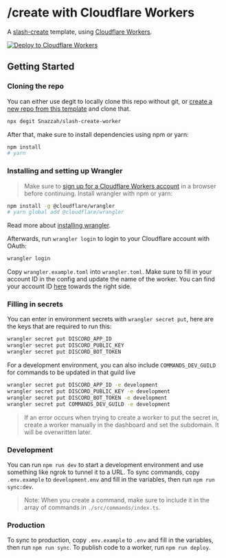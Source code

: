 # /create with Cloudflare Workers

A [slash-create](https://npm.im/slash-create) template, using [Cloudflare Workers](https://workers.cloudflare.com).

[![Deploy to Cloudflare Workers](https://deploy.workers.cloudflare.com/button)](https://deploy.workers.cloudflare.com/?url=https://github.com/Snazzah/slash-create-worker)

## Getting Started
### Cloning the repo
You can either use degit to locally clone this repo without git, or [create a new repo from this template](https://github.com/Snazzah/slash-create-worker/generate) and clone that.
```sh
npx degit Snazzah/slash-create-worker
```

After that, make sure to install dependencies using npm or yarn:
```sh
npm install
# yarn
```
### Installing and setting up Wrangler
> Make sure to [sign up for a Cloudflare Workers account](https://dash.cloudflare.com/sign-up/workers) in a browser before continuing.
Install wrangler with npm or yarn:
```sh
npm install -g @cloudflare/wrangler
# yarn global add @cloudflare/wrangler
```
Read more about [installing wrangler](https://developers.cloudflare.com/workers/cli-wrangler/install-update).

Afterwards, run `wrangler login` to login to your Cloudflare account with OAuth:
```sh
wrangler login
```

Copy `wrangler.example.toml` into `wrangler.toml`. Make sure to fill in your account ID in the config and update the name of the worker. You can find your account ID [here](https://dash.cloudflare.com/?to=/:account/workers) towards the right side.

### Filling in secrets
You can enter in environment secrets with `wrangler secret put`, here are the keys that are required to run this:
```sh
wrangler secret put DISCORD_APP_ID
wrangler secret put DISCORD_PUBLIC_KEY
wrangler secret put DISCORD_BOT_TOKEN
```
For a development environment, you can also include `COMMANDS_DEV_GUILD` for commands to be updated in that guild live
```sh
wrangler secret put DISCORD_APP_ID -e development
wrangler secret put DISCORD_PUBLIC_KEY -e development
wrangler secret put DISCORD_BOT_TOKEN -e development
wrangler secret put COMMANDS_DEV_GUILD -e development
```
> If an error occurs when trying to create a worker to put the secret in, create a worker manually in the dashboard and set the subdomain. It will be overwritten later.

### Development
You can run `npm run dev` to start a development environment and use something like ngrok to tunnel it to a URL. To sync commands, copy `.env.example` to `development.env` and fill in the variables, then run `npm run sync:dev`.

> Note: When you create a command, make sure to include it in the array of commands in `./src/commands/index.ts`.

### Production
To sync to production, copy `.env.example` to `.env` and fill in the variables, then run `npm run sync`. To publish code to a worker, run `npm run deploy`.
